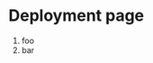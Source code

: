 ﻿<properties
	pageTitle="Deployment"
	description="bla bla bla"
	slug="deployment"
	keywords="css, html, javascript"
/>

# Deployment page

1. foo
2. bar